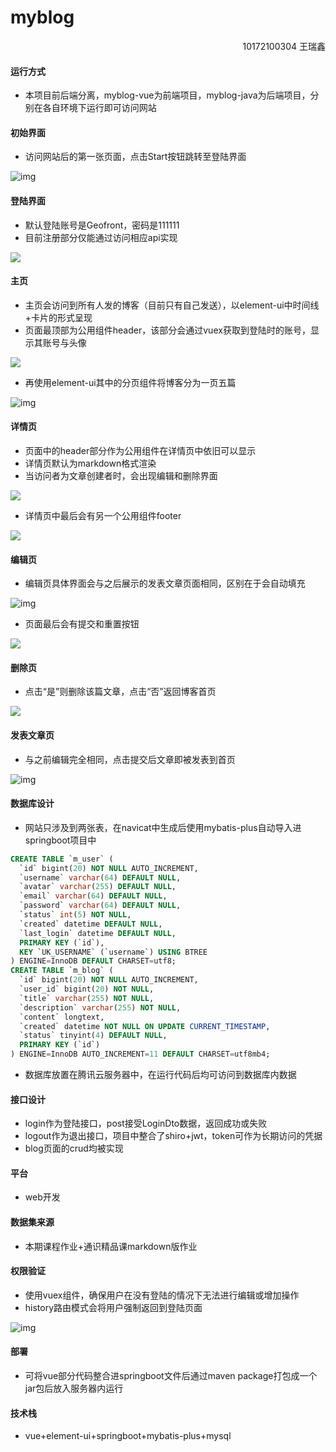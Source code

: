# myblog

<p align="right">10172100304 王瑞鑫</p>

#### 运行方式

+ 本项目前后端分离，myblog-vue为前端项目，myblog-java为后端项目，分别在各自环境下运行即可访问网站

#### 初始界面

+ 访问网站后的第一张页面，点击Start按钮跳转至登陆界面

![img](file:///C:\Users\james\AppData\Roaming\Tencent\Users\1445031625\QQ\WinTemp\RichOle\4H]DC$Q3I1GHR2ACL51@2NA.png)

#### 登陆界面

+ 默认登陆账号是Geofront，密码是111111
+ 目前注册部分仅能通过访问相应api实现

![](C:\Users\james\Pictures\QQ图片20200731200721.png)

#### 主页

+ 主页会访问到所有人发的博客（目前只有自己发送），以element-ui中时间线+卡片的形式呈现
+ 页面最顶部为公用组件header，该部分会通过vuex获取到登陆时的账号，显示其账号与头像

![](C:\Users\james\Pictures\QQ图片20200731212008.png)

+ 再使用element-ui其中的分页组件将博客分为一页五篇

![img](file:///C:\Users\james\AppData\Roaming\Tencent\Users\1445031625\QQ\WinTemp\RichOle\Y]U]XS@JY2Q]EMP{4YA}2ZW.png)

#### 详情页

+ 页面中的header部分作为公用组件在详情页中依旧可以显示
+ 详情页默认为markdown格式渲染
+ 当访问者为文章创建者时，会出现编辑和删除界面

![](C:\Users\james\Pictures\QQ图片20200731212535.png)

+ 详情页中最后会有另一个公用组件footer

![](C:\Users\james\Pictures\QQ图片20200731214629.png)

#### 编辑页

+ 编辑页具体界面会与之后展示的发表文章页面相同，区别在于会自动填充

![img](file:///C:\Users\james\AppData\Roaming\Tencent\Users\1445031625\QQ\WinTemp\RichOle\21%~L]J7E8QAB4G$Q]A1S~L.png)

+ 页面最后会有提交和重置按钮

![](C:\Users\james\Pictures\QQ图片20200731214514.png)

#### 删除页

+ 点击“是”则删除该篇文章，点击“否”返回博客首页

![](C:\Users\james\Pictures\QQ图片20200731221112.png)

#### 发表文章页
+ 与之前编辑完全相同，点击提交后文章即被发表到首页

![img](file:///C:\Users\james\AppData\Roaming\Tencent\Users\1445031625\QQ\WinTemp\RichOle\1LAWY{H[1N1FNXKYFU][4W7.png)

#### 数据库设计

+ 网站只涉及到两张表，在navicat中生成后使用mybatis-plus自动导入进springboot项目中

```sql
CREATE TABLE `m_user` (
  `id` bigint(20) NOT NULL AUTO_INCREMENT,
  `username` varchar(64) DEFAULT NULL,
  `avatar` varchar(255) DEFAULT NULL,
  `email` varchar(64) DEFAULT NULL,
  `password` varchar(64) DEFAULT NULL,
  `status` int(5) NOT NULL,
  `created` datetime DEFAULT NULL,
  `last_login` datetime DEFAULT NULL,
  PRIMARY KEY (`id`),
  KEY `UK_USERNAME` (`username`) USING BTREE
) ENGINE=InnoDB DEFAULT CHARSET=utf8;
CREATE TABLE `m_blog` (
  `id` bigint(20) NOT NULL AUTO_INCREMENT,
  `user_id` bigint(20) NOT NULL,
  `title` varchar(255) NOT NULL,
  `description` varchar(255) NOT NULL,
  `content` longtext,
  `created` datetime NOT NULL ON UPDATE CURRENT_TIMESTAMP,
  `status` tinyint(4) DEFAULT NULL,
  PRIMARY KEY (`id`)
) ENGINE=InnoDB AUTO_INCREMENT=11 DEFAULT CHARSET=utf8mb4;
```

+ 数据库放置在腾讯云服务器中，在运行代码后均可访问到数据库内数据

#### 接口设计

+ login作为登陆接口，post接受LoginDto数据，返回成功或失败
+ logout作为退出接口，项目中整合了shiro+jwt，token可作为长期访问的凭据
+ blog页面的crud均被实现

#### 平台

+ web开发

#### 数据集来源

+ 本期课程作业+通识精品课markdown版作业

#### 权限验证

+ 使用vuex组件，确保用户在没有登陆的情况下无法进行编辑或增加操作
+ history路由模式会将用户强制返回到登陆页面

![img](file:///C:\Users\james\AppData\Roaming\Tencent\Users\1445031625\QQ\WinTemp\RichOle\S72D7Q{$7AEQKQ%_[8ZPF}Y.png)

#### 部署

+ 可将vue部分代码整合进springboot文件后通过maven package打包成一个jar包后放入服务器内运行

#### 技术栈

+ vue+element-ui+springboot+mybatis-plus+mysql